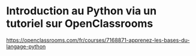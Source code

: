 # Introduction au Python via un tutoriel sur OpenClassrooms
https://openclassrooms.com/fr/courses/7168871-apprenez-les-bases-du-langage-python
